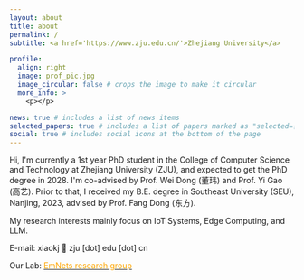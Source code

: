```yaml
---
layout: about
title: about
permalink: /
subtitle: <a href='https://www.zju.edu.cn/'>Zhejiang University</a>

profile:
  align: right
  image: prof_pic.jpg
  image_circular: false # crops the image to make it circular
  more_info: >
    <p></p>

news: true # includes a list of news items
selected_papers: true # includes a list of papers marked as "selected={true}"
social: true # includes social icons at the bottom of the page
---
```


Hi, I'm currently a 1st year PhD student in the College of Computer Science and Technology at Zhejiang University (ZJU), and expected to get the PhD degree in 2028. I'm co-advised by Prof. Wei Dong (董玮) and Prof. Yi Gao (高艺). Prior to that, I received my B.E. degree in Southeast University (SEU), Nanjing, 2023, advised by Prof. Fang Dong (东方).

My research interests mainly focus on IoT Systems, Edge Computing, and LLM.

E-mail: xiaokj 🤯 zju [dot] edu [dot] cn

Our Lab: [ <font color='orange'> EmNets research group</font>](https://www.emnets.cn/)

